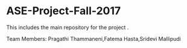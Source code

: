 # ASE-Project-Fall-2017

This includes the main repository for the project .

  Team Members: Pragathi Thammaneni,Fatema Hasta,Sridevi Mallipudi
